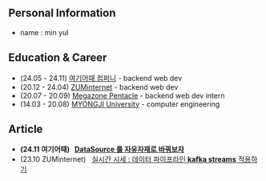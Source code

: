 ## Personal Information
- name : min yul

## Education & Career 
- (24.05 - 24.11) [여기어때 컴퍼니](https://gccompany.co.kr/) - backend web dev
- (20.12 - 24.04) [ZUMinternet](https://zum.com/) - backend web dev
- (20.07 - 20.09) [Megazone Pentacle](https://www.pentacle.co.kr/#MAIN) - backend web dev intern
- (14.03 - 20.08) [MYONGJI University](https://www.mju.ac.kr/sites/mjukr/intro/intro.html) - computer engineering

## Article
- **(24.11 여기어때) &nbsp; [DataSource 를 자유자재로 바꿔보자](https://albbloomer.github.io)**
- (23.10 ZUMinternet) &nbsp; [실시간 시세 : 데이터 파이프라인 **kafka streams** 적용하기](https://albbloomer.github.io/kafkastreams20231202/)
